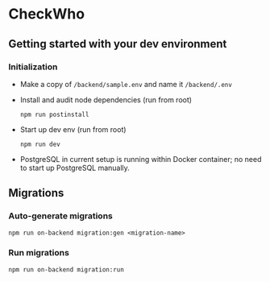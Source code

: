 # CheckWho

## Getting started with your dev environment

### Initialization

- Make a copy of `/backend/sample.env` and name it `/backend/.env`


- Install and audit node dependencies (run from root)
    ```
    npm run postinstall
    ```

- Start up dev env (run from root)
    ```
    npm run dev
    ```
- PostgreSQL in current setup is running within Docker container; no need to start up PostgreSQL manually.

## Migrations

### Auto-generate migrations
```
npm run on-backend migration:gen <migration-name>
```
### Run migrations

```
npm run on-backend migration:run
```
